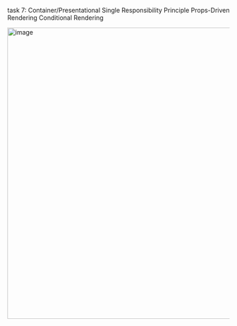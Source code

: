task 7: 
Container/Presentational
Single Responsibility Principle
Props-Driven Rendering
Conditional Rendering


<img width="1117" height="659" alt="image" src="https://github.com/user-attachments/assets/9f77d3ff-32c0-4c61-b96f-b8dab263625f" />
